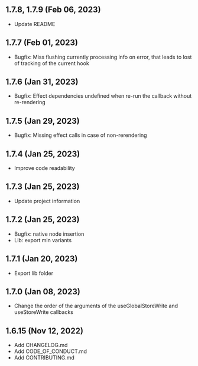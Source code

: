 ## 1.7.8, 1.7.9 (Feb 06, 2023)

- Update README

## 1.7.7 (Feb 01, 2023)

- Bugfix: Miss flushing currently processing info on error, that leads to lost of tracking of the current hook

## 1.7.6 (Jan 31, 2023)

- Bugfix: Effect dependencies undefined when re-run the callback without re-rendering

## 1.7.5 (Jan 29, 2023)

- Bugfix: Missing effect calls in case of non-rerendering

## 1.7.4 (Jan 25, 2023)

- Improve code readability

## 1.7.3 (Jan 25, 2023)

- Update project information

## 1.7.2 (Jan 25, 2023)

- Bugfix: native node insertion
- Lib: export min variants

## 1.7.1 (Jan 20, 2023)

- Export lib folder

## 1.7.0 (Jan 08, 2023)

- Change the order of the arguments of the useGlobalStoreWrite and useStoreWrite callbacks

## 1.6.15 (Nov 12, 2022)

- Add CHANGELOG.md
- Add CODE_OF_CONDUCT.md
- Add CONTRIBUTING.md
